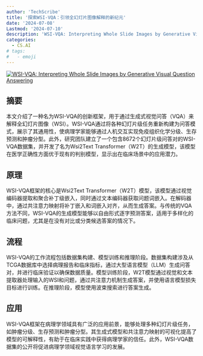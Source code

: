 ```yaml
---
author: 'TechScribe'
title: '探索WSI-VQA：引领全幻灯片图像解释的新纪元'
date: '2024-07-08'
Lastmod: '2024-07-10'
description: 'WSI-VQA: Interpreting Whole Slide Images by Generative Visual Question Answering'
categories:
  - CS.AI
# tags:
#   - emoji
---
```


[![WSI-VQA: Interpreting Whole Slide Images by Generative Visual Question Answering](https://arxiv-research-1301205113.cos.ap-guangzhou.myqcloud.com/images/2407.05603v1.pdf_0.jpg)](https://arxiv.org/abs/2407.05603v1)

## 摘要

本文介绍了一种名为WSI-VQA的创新框架，用于通过生成式视觉问答（VQA）来解释全幻灯片图像（WSI）。WSI-VQA通过将各种幻灯片级任务重新构建为问答模式，展示了其通用性，使病理学家能够通过人机交互实现免疫组织化学分级、生存预测和肿瘤分型。此外，研究团队建立了一个包含8672个幻灯片级问答对的WSI-VQA数据集，并开发了名为Wsi2Text Transformer（W2T）的生成模型，该模型在医学正确性方面优于现有的判别模型，显示出在临床场景中的应用潜力。<!--more-->

## 原理

WSI-VQA框架的核心是Wsi2Text Transformer（W2T）模型，该模型通过视觉编码器提取和聚合补丁级嵌入，同时通过文本编码器获取问题词嵌入。在解码器中，通过共注意力映射将补丁嵌入和词嵌入对齐，从而生成答案。与传统的VQA方法不同，WSI-VQA的生成模型能够以自由形式逐字预测答案，适用于多样化的临床问题，尤其是在没有对比或分类候选答案的情况下。

## 流程

WSI-VQA的工作流程包括数据集构建、模型训练和推理阶段。数据集构建涉及从TCGA数据库中选择病理报告和临床指标，通过大型语言模型（LLM）生成问答对，并进行临床验证以确保数据质量。模型训练阶段，W2T模型通过视觉和文本提取器处理输入的WSI和问题，通过共注意力机制生成答案，并使用语言模型损失目标进行训练。在推理阶段，模型使用波束搜索进行答案生成。

## 应用

WSI-VQA框架在病理学领域具有广泛的应用前景，能够处理多种幻灯片级任务，如肿瘤分级、生存预测和肿瘤分型。其生成式模型和共注意力映射的可视化提高了模型的可解释性，有助于在临床实践中获得病理学家的信任。此外，WSI-VQA数据集的公开将促进病理学领域视觉语言学习的发展。